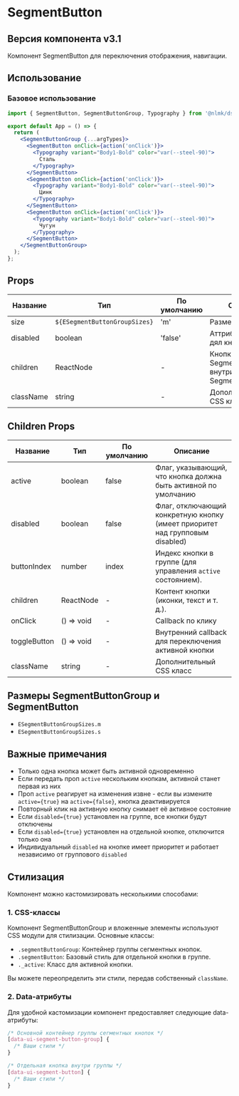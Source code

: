 # SegmentButton

## Версия компонента v3.1

Компонент SegmentButton для переключения отображения, навигации.

## Использование

### Базовое использование

```jsx
import { SegmentButton, SegmentButtonGroup, Typography } from '@nlmk/ds-2.0';

export default App = () => {
  return (
    <SegmentButtonGroup {...argTypes}>
      <SegmentButton onClick={action('onClick')}>
        <Typography variant="Body1-Bold" color="var(--steel-90)">
          Сталь
        </Typography>
      </SegmentButton>
      <SegmentButton onClick={action('onClick')}>
        <Typography variant="Body1-Bold" color="var(--steel-90)">
          Цинк
        </Typography>
      </SegmentButton>
      <SegmentButton onClick={action('onClick')}>
        <Typography variant="Body1-Bold" color="var(--steel-90)">
          Чугун
        </Typography>
      </SegmentButton>
    </SegmentButtonGroup>
  );
};
```

## Props

| Название  | Тип                           | По умолчанию | Описание                                       |
| --------- | ----------------------------- | ------------ | ---------------------------------------------- |
| size      | `${ESegmentButtonGroupSizes}` | 'm'          | Размер кнопок                                  |
| disabled  | boolean                       | 'false'      | Аттрибут disabled дял кнопок                   |
| children  | ReactNode                     | -            | Кнопки SegmentButton внутри SegmentButtonGroup |
| className | string                        | -            | Дополнительный CSS класс                       |

## Children Props

| Название     | Тип        | По умолчанию | Описание                                                                   |
| ------------ | ---------- | ------------ | -------------------------------------------------------------------------- |
| active       | boolean    | false        | Флаг, указывающий, что кнопка должна быть активной по умолчанию            |
| disabled     | boolean    | false        | Флаг, отключающий конкретную кнопку (имеет приоритет над групповым disabled) |
| buttonIndex  | number     | index        | Индекс кнопки в группе (для управления `active` состоянием).               |
| children     | ReactNode  | -            | Контент кнопки (иконки, текст и т. д.).                                    |
| onClick      | () => void | -            | Callback по клику                                                          |
| toggleButton | () => void | -            | Внутренний callback для переключения активной кнопки                       |
| className    | string     | -            | Дополнительный CSS класс                                                   |

## Размеры SegmentButtonGroup и SegmentButton

- `ESegmentButtonGroupSizes.m`
- `ESegmentButtonGroupSizes.s`

## Важные примечания

- Только одна кнопка может быть активной одновременно
- Если передать проп `active` нескольким кнопкам, активной станет первая из них
- Проп `active` реагирует на изменения извне - если вы измените `active={true}` на `active={false}`, кнопка деактивируется
- Повторный клик на активную кнопку снимает её активное состояние
- Если `disabled={true}` установлен на группе, все кнопки будут отключены
- Если `disabled={true}` установлен на отдельной кнопке, отключится только она
- Индивидуальный `disabled` на кнопке имеет приоритет и работает независимо от группового `disabled`

## Стилизация

Компонент можно кастомизировать несколькими способами:

### 1. CSS-классы

Компонент SegmentButtonGroup и вложенные элементы используют CSS модули для стилизации. Основные классы:

- `.segmentButtonGroup`: Контейнер группы сегментных кнопок.
- `.segmentButton`: Базовый стиль для отдельной кнопки в группе.
- `._active`: Класс для активной кнопки.

Вы можете переопределить эти стили, передав собственный `className`.

### 2. Data-атрибуты

Для удобной кастомизации компонент предоставляет следующие data-атрибуты:

```css
/* Основной контейнер группы сегментных кнопок */
[data-ui-segment-button-group] {
  /* Ваши стили */
}

/* Отдельная кнопка внутри группы */
[data-ui-segment-button] {
  /* Ваши стили */
}
```
